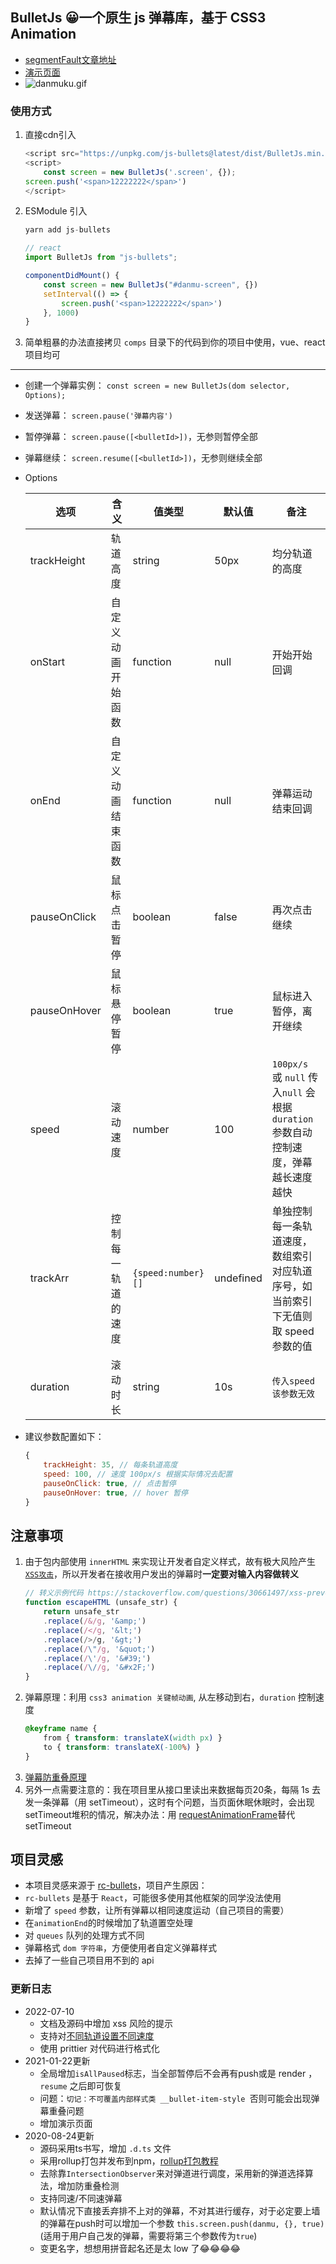## BulletJs  😀一个原生 js 弹幕库，基于 CSS3 Animation
- [segmentFault文章地址](https://segmentfault.com/a/1190000021719074) 
- [演示页面](https://stackblitz.com/edit/web-platform-qw1tud?file=index.html)
- ![danmuku.gif](https://pic2.zhimg.com/80/v2-bc6041f8b0e696767fac56fc48c91206_1440w.gif)

### 使用方式

1. 直接cdn引入
    ```js
    <script src="https://unpkg.com/js-bullets@latest/dist/BulletJs.min.js"></script>
    <script>
    	const screen = new BulletJs('.screen', {});
	screen.push('<span>12222222</span>')
    </script>
    ```
2. ESModule 引入
    ```js
    yarn add js-bullets

    // react
    import BulletJs from "js-bullets";

    componentDidMount() {
        const screen = new BulletJs("#danmu-screen", {})
        setInterval(() => {
            screen.push('<span>12222222</span>')
        }, 1000)
    }
    ```

3. 简单粗暴的办法直接拷贝 `comps` 目录下的代码到你的项目中使用，vue、react 项目均可

---
- 创建一个弹幕实例： `const screen = new BulletJs(dom selector, Options);`
- 发送弹幕：        `screen.pause('弹幕内容')`
- 暂停弹幕：        `screen.pause([<bulletId>])`，无参则暂停全部
- 弹幕继续：        `screen.resume([<bulletId>])`，无参则继续全部

- Options

	| 选项           | 含义   | 值类型 | 默认值 | 备注 |
	| -------------- | -- | ---- | ---- | --- |
	| trackHeight  | 轨道高度           | string  | 50px  | 均分轨道的高度  |
	| onStart      | 自定义动画开始函数 | function  | null   | 开始开始回调 |
	| onEnd        | 自定义动画结束函数 | function  | null   | 弹幕运动结束回调 |
	| pauseOnClick | 鼠标点击暂停    | boolean   | false    | 再次点击继续        |
	| pauseOnHover | 鼠标悬停暂停  | boolean  | true        | 鼠标进入暂停，离开继续    |
	| speed        | 滚动速度   | number        | 100      | `100px/s` 或 `null` 传入`null` 会根据 `duration`参数自动控制速度，弹幕越长速度越快    |
	| trackArr  | 控制每一轨道的速度 | `{speed:number}[]`   | undefined | 单独控制每一条轨道速度，数组索引对应轨道序号，如当前索引下无值则取 speed 参数的值|
	| duration    | 滚动时长    | string        | 10s          | `传入speed该参数无效`|

- 建议参数配置如下：
	```js
	{
		trackHeight: 35, // 每条轨道高度
		speed: 100, // 速度 100px/s 根据实际情况去配置 
		pauseOnClick: true, // 点击暂停
		pauseOnHover: true, // hover 暂停
	}
	```


## **注意事项**
1. 由于包内部使用 `innerHTML` 来实现让开发者自定义样式，故有极大风险产生 [`XSS攻击`](https://tech.meituan.com/2018/09/27/fe-security.html)，所以开发者在接收用户发出的弹幕时**一定要对输入内容做转义**
    ```js
    // 转义示例代码 https://stackoverflow.com/questions/30661497/xss-prevention-and-innerhtml
    function escapeHTML (unsafe_str) {
        return unsafe_str
        .replace(/&/g, '&amp;')
        .replace(/</g, '&lt;')
        .replace(/>/g, '&gt;')
        .replace(/\"/g, '&quot;')
        .replace(/\'/g, '&#39;')
        .replace(/\//g, '&#x2F;')
    }
    ```
2. 弹幕原理：利用 `css3 animation 关键帧动画`, 从左移动到右，`duration` 控制速度
    ```css
    @keyframe name {
        from { transform: translateX(width px) }
        to { transform: translateX(-100%) }
    }
    ```
3. [弹幕防重叠原理](https://www.zhihu.com/question/370464345)
4. 另外一点需要注意的：我在项目里从接口里读出来数据每页20条，每隔 1s 去发一条弹幕（用 setTimeout），这时有个问题，当页面休眠休眠时，会出现setTimeout堆积的情况，解决办法：用 [requestAnimationFrame](https://zhuanlan.zhihu.com/p/34868095)替代 setTimeout

## 项目灵感
- 本项目灵感来源于 [rc-bullets](https://github.com/zerosoul/rc-bullets)，项目产生原因：
- `rc-bullets` 是基于 `React`，可能很多使用其他框架的同学没法使用
- 新增了 `speed` 参数，让所有弹幕以相同速度运动（自己项目的需要）
- 在`animationEnd`的时候增加了轨道置空处理
- 对 `queues` 队列的处理方式不同
- 弹幕格式 `dom 字符串`，方便使用者自定义弹幕样式
- 去掉了一些自己项目用不到的 api

### 更新日志
- 2022-07-10
	- 文档及源码中增加 xss 风险的提示
	- 支持对[不同轨道设置不同速度](https://github.com/hugeorange/BulletJs/issues/13)
	- 使用 prittier 对代码进行格式化
- 2021-01-22更新
	- 全局增加`isAllPaused`标志，当全部暂停后不会再有push或是 render ，`resume` 之后即可恢复
	- 问题：`切记：不可覆盖内部样式类 __bullet-item-style `否则可能会出现弹幕重叠问题
	- 增加演示页面
- 2020-08-24更新
	- 源码采用ts书写，增加 `.d.ts` 文件
	- 采用rollup打包并发布到npm，[rollup打包教程](https://chenshenhai.github.io/rollupjs-note/note/chapter03/01.html)
	- 去除靠`IntersectionObserver`来对弹道进行调度，采用新的弹道选择算法，增加防重叠检测
	- 支持同速/不同速弹幕
	- 默认情况下直接丢弃排不上对的弹幕，不对其进行缓存，对于必定要上墙的弹幕在push时可以增加一个参数 `this.screen.push(danmu, {}, true)` (适用于用户自己发的弹幕，需要将第三个参数传为`true`)
	- 变更名字，想想用拼音起名还是太 low 了😂😂😂😂
  
